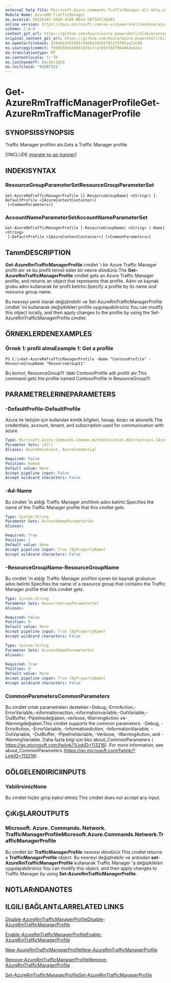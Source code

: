 ```yaml
---
external help file: Microsoft.Azure.Commands.TrafficManager.dll-Help.xml
Module Name: AzureRM.TrafficManager
ms.assetid: 5032D487-3849-4C80-BD14-5B735FC39285
online version: https://docs.microsoft.com/en-us/powershell/module/azurerm.trafficmanager/get-azurermtrafficmanagerprofile
schema: 2.0.0
content_git_url: https://github.com/Azure/azure-powershell/blob/preview/src/ResourceManager/TrafficManager/Commands.TrafficManager2/help/Get-AzureRmTrafficManagerProfile.md
original_content_git_url: https://github.com/Azure/azure-powershell/blob/preview/src/ResourceManager/TrafficManager/Commands.TrafficManager2/help/Get-AzureRmTrafficManagerProfile.md
ms.openlocfilehash: 239e0147b1955c59dbe34591f85273f05aa12c08
ms.sourcegitcommit: f599b50d5e980197d1fca769378df90a842b42a1
ms.translationtype: MT
ms.contentlocale: tr-TR
ms.lasthandoff: 08/20/2020
ms.locfileid: "93587111"
---
```

# <span data-ttu-id="0b2fc-101">Get-AzureRmTrafficManagerProfile</span><span class="sxs-lookup"><span data-stu-id="0b2fc-101">Get-AzureRmTrafficManagerProfile</span></span>

## <span data-ttu-id="0b2fc-102">SYNOPSIS</span><span class="sxs-lookup"><span data-stu-id="0b2fc-102">SYNOPSIS</span></span>
<span data-ttu-id="0b2fc-103">Traffic Manager profilini alır.</span><span class="sxs-lookup"><span data-stu-id="0b2fc-103">Gets a Traffic Manager profile.</span></span>

[!INCLUDE [migrate-to-az-banner](../../includes/migrate-to-az-banner.md)]

## <span data-ttu-id="0b2fc-104">INDEKI</span><span class="sxs-lookup"><span data-stu-id="0b2fc-104">SYNTAX</span></span>

### <span data-ttu-id="0b2fc-105">ResourceGroupParameterSet</span><span class="sxs-lookup"><span data-stu-id="0b2fc-105">ResourceGroupParameterSet</span></span>
```
Get-AzureRmTrafficManagerProfile [[-ResourceGroupName] <String>] [-DefaultProfile <IAzureContextContainer>]
 [<CommonParameters>]
```

### <span data-ttu-id="0b2fc-106">AccountNameParameterSet</span><span class="sxs-lookup"><span data-stu-id="0b2fc-106">AccountNameParameterSet</span></span>
```
Get-AzureRmTrafficManagerProfile [-ResourceGroupName] <String> [-Name] <String>
 [-DefaultProfile <IAzureContextContainer>] [<CommonParameters>]
```

## <span data-ttu-id="0b2fc-107">Tanım</span><span class="sxs-lookup"><span data-stu-id="0b2fc-107">DESCRIPTION</span></span>
<span data-ttu-id="0b2fc-108">**Get-AzureRmTrafficManagerProfile** cmdlet 'ı bir Azure Traffic Manager profili alır ve bu profili temsil eden bir nesne döndürür.</span><span class="sxs-lookup"><span data-stu-id="0b2fc-108">The **Get-AzureRmTrafficManagerProfile** cmdlet gets an Azure Traffic Manager profile, and returns an object that represents that profile.</span></span>
<span data-ttu-id="0b2fc-109">Adını ve kaynak grubu adını kullanarak bir profil belirtin.</span><span class="sxs-lookup"><span data-stu-id="0b2fc-109">Specify a profile by its name and resource group name.</span></span>

<span data-ttu-id="0b2fc-110">Bu nesneyi yerel olarak değiştirebilir ve Set-AzureRmTrafficManagerProfile cmdlet 'ini kullanarak değişiklikleri profile uygulayabilirsiniz.</span><span class="sxs-lookup"><span data-stu-id="0b2fc-110">You can modify this object locally, and then apply changes to the profile by using the Set-AzureRmTrafficManagerProfile cmdlet.</span></span>

## <span data-ttu-id="0b2fc-111">ÖRNEKLERDEN</span><span class="sxs-lookup"><span data-stu-id="0b2fc-111">EXAMPLES</span></span>

### <span data-ttu-id="0b2fc-112">Örnek 1: profil alma</span><span class="sxs-lookup"><span data-stu-id="0b2fc-112">Example 1: Get a profile</span></span>
```
PS C:\>Get-AzureRmTrafficManagerProfile -Name "ContosoProfile" -ResourceGroupName "ResourceGroup11"
```

<span data-ttu-id="0b2fc-113">Bu komut, ResourceGroup11 'daki ContosoProfile adlı profili alır.</span><span class="sxs-lookup"><span data-stu-id="0b2fc-113">This command gets the profile named ContosoProfile in ResourceGroup11.</span></span>

## <span data-ttu-id="0b2fc-114">PARAMETRELERINE</span><span class="sxs-lookup"><span data-stu-id="0b2fc-114">PARAMETERS</span></span>

### <span data-ttu-id="0b2fc-115">-DefaultProfile</span><span class="sxs-lookup"><span data-stu-id="0b2fc-115">-DefaultProfile</span></span>
<span data-ttu-id="0b2fc-116">Azure ile iletişim için kullanılan kimlik bilgileri, hesap, kiracı ve abonelik.</span><span class="sxs-lookup"><span data-stu-id="0b2fc-116">The credentials, account, tenant, and subscription used for communication with azure.</span></span>

```yaml
Type: Microsoft.Azure.Commands.Common.Authentication.Abstractions.IAzureContextContainer
Parameter Sets: (All)
Aliases: AzureRmContext, AzureCredential

Required: False
Position: Named
Default value: None
Accept pipeline input: False
Accept wildcard characters: False
```

### <span data-ttu-id="0b2fc-117">-Ad</span><span class="sxs-lookup"><span data-stu-id="0b2fc-117">-Name</span></span>
<span data-ttu-id="0b2fc-118">Bu cmdlet 'in aldığı Traffic Manager profilinin adını belirtir.</span><span class="sxs-lookup"><span data-stu-id="0b2fc-118">Specifies the name of the Traffic Manager profile that this cmdlet gets.</span></span>

```yaml
Type: System.String
Parameter Sets: AccountNameParameterSet
Aliases:

Required: True
Position: 1
Default value: None
Accept pipeline input: True (ByPropertyName)
Accept wildcard characters: False
```

### <span data-ttu-id="0b2fc-119">-ResourceGroupName</span><span class="sxs-lookup"><span data-stu-id="0b2fc-119">-ResourceGroupName</span></span>
<span data-ttu-id="0b2fc-120">Bu cmdlet 'in aldığı Traffic Manager profilini içeren bir kaynak grubunun adını belirtir.</span><span class="sxs-lookup"><span data-stu-id="0b2fc-120">Specifies the name of a resource group that contains the Traffic Manager profile that this cmdlet gets.</span></span>

```yaml
Type: System.String
Parameter Sets: ResourceGroupParameterSet
Aliases:

Required: False
Position: 0
Default value: None
Accept pipeline input: True (ByPropertyName)
Accept wildcard characters: False
```

```yaml
Type: System.String
Parameter Sets: AccountNameParameterSet
Aliases:

Required: True
Position: 0
Default value: None
Accept pipeline input: True (ByPropertyName)
Accept wildcard characters: False
```

### <span data-ttu-id="0b2fc-121">CommonParameters</span><span class="sxs-lookup"><span data-stu-id="0b2fc-121">CommonParameters</span></span>
<span data-ttu-id="0b2fc-122">Bu cmdlet ortak parametreleri destekler:-Debug,-ErrorAction,-ErrorVariable,-ınformationaction,-ınformationvariable,-OutVariable,-OutBuffer,-Pipelinedeğişken,-verbose,-WarningAction ve-Warningdeğişken.</span><span class="sxs-lookup"><span data-stu-id="0b2fc-122">This cmdlet supports the common parameters: -Debug, -ErrorAction, -ErrorVariable, -InformationAction, -InformationVariable, -OutVariable, -OutBuffer, -PipelineVariable, -Verbose, -WarningAction, and -WarningVariable.</span></span> <span data-ttu-id="0b2fc-123">Daha fazla bilgi için bkz about_CommonParameters ( https://go.microsoft.com/fwlink/?LinkID=113216) .</span><span class="sxs-lookup"><span data-stu-id="0b2fc-123">For more information, see about_CommonParameters (https://go.microsoft.com/fwlink/?LinkID=113216).</span></span>

## <span data-ttu-id="0b2fc-124">GÖLGELENDIRICI</span><span class="sxs-lookup"><span data-stu-id="0b2fc-124">INPUTS</span></span>

### <span data-ttu-id="0b2fc-125">Yabilirsiniz</span><span class="sxs-lookup"><span data-stu-id="0b2fc-125">None</span></span>
<span data-ttu-id="0b2fc-126">Bu cmdlet hiçbir girişi kabul etmez.</span><span class="sxs-lookup"><span data-stu-id="0b2fc-126">This cmdlet does not accept any input.</span></span>

## <span data-ttu-id="0b2fc-127">ÇıKıŞLAR</span><span class="sxs-lookup"><span data-stu-id="0b2fc-127">OUTPUTS</span></span>

### <span data-ttu-id="0b2fc-128">Microsoft. Azure. Commands. Network. TrafficManagerProfile</span><span class="sxs-lookup"><span data-stu-id="0b2fc-128">Microsoft.Azure.Commands.Network.TrafficManagerProfile</span></span>
<span data-ttu-id="0b2fc-129">Bu cmdlet bir **TrafficManagerProfile** nesnesi döndürür.</span><span class="sxs-lookup"><span data-stu-id="0b2fc-129">This cmdlet returns a **TrafficManagerProfile** object.</span></span>
<span data-ttu-id="0b2fc-130">Bu nesneyi değiştirebilir ve ardından **set-AzureRmTrafficManagerProfile** kullanarak Traffic Manager 'a değişiklikleri uygulayabilirsiniz.</span><span class="sxs-lookup"><span data-stu-id="0b2fc-130">You can modify this object, and then apply changes to Traffic Manager by using **Set-AzureRmTrafficManagerProfile**.</span></span>

## <span data-ttu-id="0b2fc-131">NOTLARıNDA</span><span class="sxs-lookup"><span data-stu-id="0b2fc-131">NOTES</span></span>

## <span data-ttu-id="0b2fc-132">ILGILI BAĞLANTıLAR</span><span class="sxs-lookup"><span data-stu-id="0b2fc-132">RELATED LINKS</span></span>

[<span data-ttu-id="0b2fc-133">Disable-AzureRmTrafficManagerProfile</span><span class="sxs-lookup"><span data-stu-id="0b2fc-133">Disable-AzureRmTrafficManagerProfile</span></span>](./Disable-AzureRmTrafficManagerProfile.md)

[<span data-ttu-id="0b2fc-134">Enable-AzureRmTrafficManagerProfile</span><span class="sxs-lookup"><span data-stu-id="0b2fc-134">Enable-AzureRmTrafficManagerProfile</span></span>](./Enable-AzureRmTrafficManagerProfile.md)

[<span data-ttu-id="0b2fc-135">New-AzureRmTrafficManagerProfile</span><span class="sxs-lookup"><span data-stu-id="0b2fc-135">New-AzureRmTrafficManagerProfile</span></span>](./New-AzureRmTrafficManagerProfile.md)

[<span data-ttu-id="0b2fc-136">Remove-AzureRmTrafficManagerProfile</span><span class="sxs-lookup"><span data-stu-id="0b2fc-136">Remove-AzureRmTrafficManagerProfile</span></span>](./Remove-AzureRmTrafficManagerProfile.md)

[<span data-ttu-id="0b2fc-137">Set-AzureRmTrafficManagerProfile</span><span class="sxs-lookup"><span data-stu-id="0b2fc-137">Set-AzureRmTrafficManagerProfile</span></span>](./Set-AzureRmTrafficManagerProfile.md)


